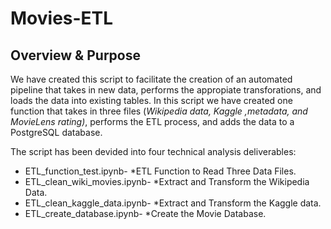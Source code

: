 # Movies-ETL

## Overview & Purpose
We have created this script to facilitate the creation of an automated pipeline that takes in new data, performs the appropiate transforations, and loads the data into existing tables.
In this script we have created one function that takes in three files (*Wikipedia data, Kaggle ,metadata, and MovieLens rating)*, performs the ETL process, and adds the data to a PostgreSQL database. 

The script has been devided into four technical analysis deliverables: 

- ETL_function_test.ipynb- *ETL Function to Read Three Data Files.
- ETL_clean_wiki_movies.ipynb- *Extract and Transform the Wikipedia Data.
- ETL_clean_kaggle_data.ipynb- *Extract and Transform the Kaggle data.
- ETL_create_database.ipynb- *Create the Movie Database.
